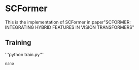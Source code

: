 # SCFormer
This is the implementation of SCFormer in paper"SCFORMER: INTEGRATING HYBRID FEATURES IN VISION TRANSFORMERS"

Training
------------------------------------
'''python train.py'''

<code>nano</code>
